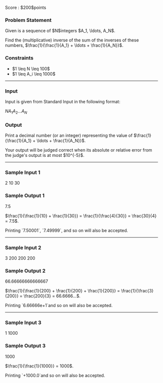 
<div>

<span>

<span>

<p>
Score : $200$points
</p>

<div>

<section>

### **Problem Statement**

<p>
Given is a sequence of $N$integers $A_1, \ldots, A_N$.
</p>

<p>
Find the (multiplicative) inverse of the sum of the inverses of these numbers, $\frac{1}{\frac{1}{A_1} + \ldots + \frac{1}{A_N}}$.
</p>

</section>

</div>

<div>

<section>

### **Constraints**

<ul>

<li>
$1 \leq N \leq 100$
</li>

<li>
$1 \leq A_i \leq 1000$
</li>

</ul>

</section>

</div>

---

<div>

<div>

<section>

### **Input**

<p>
Input is given from Standard Input in the following format:
</p>

<div>

$N$$A_1$$A_2$$\ldots$$A_N$
</div>

</section>

</div>

<div>

<section>

### **Output**

<p>
Print a decimal number (or an integer) representing the value of $\frac{1}{\frac{1}{A_1} + \ldots + \frac{1}{A_N}}$.
</p>

<p>
Your output will be judged correct when its absolute or relative error from the judge's output is at most $10^{-5}$.
</p>

</section>

</div>

</div>

---

<div>

<section>

### **Sample Input 1**

<div>

2
10 30

</div>

</section>

</div>

<div>

<section>

### **Sample Output 1**

<div>

7.5

</div>

<p>
$\frac{1}{\frac{1}{10} + \frac{1}{30}} = \frac{1}{\frac{4}{30}} = \frac{30}{4} = 7.5$.
</p>

<p>
Printing `7.50001`, `7.49999`, and so on will also be accepted.
</p>

</section>

</div>

---

<div>

<section>

### **Sample Input 2**

<div>

3
200 200 200

</div>

</section>

</div>

<div>

<section>

### **Sample Output 2**

<div>

66.66666666666667

</div>

<p>
$\frac{1}{\frac{1}{200} + \frac{1}{200} + \frac{1}{200}} = \frac{1}{\frac{3}{200}} = \frac{200}{3} = 66.6666...$.
</p>

<p>
Printing `6.66666e+1`and so on will also be accepted.
</p>

</section>

</div>

---

<div>

<section>

### **Sample Input 3**

<div>

1
1000

</div>

</section>

</div>

<div>

<section>

### **Sample Output 3**

<div>

1000

</div>

<p>
$\frac{1}{\frac{1}{1000}} = 1000$.
</p>

<p>
Printing `+1000.0`and so on will also be accepted.
</p>

</section>

</div>

</span>

</span>

</div>
